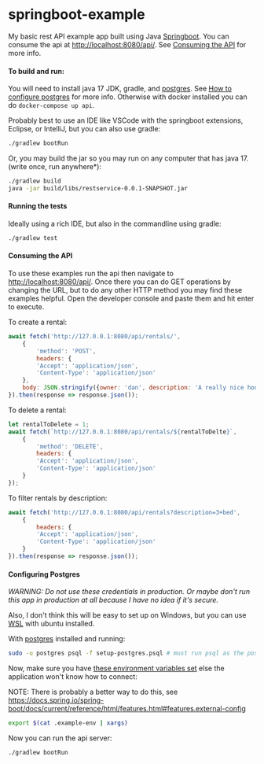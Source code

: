 # springboot-example

My basic rest API example app built using Java [Springboot](https://spring.io/projects/spring-boot). You can consume the api at [http://localhost:8080/api/](http://localhost:8080/api/). See [Consuming the API](#consuming-the-api) for more info.


#### To build and run:

You will need to install java 17 JDK, gradle, and [postgres](https://www.postgresql.org/). See [How to configure postgres](#configuring-postgres) for more info. Otherwise with docker installed you can do `docker-compose up api`.

Probably best to use an IDE like VSCode with the springboot extensions, Eclipse, or IntelliJ, but you can also use gradle:
```bash
./gradlew bootRun
```

Or, you may build the jar so you may run on any computer that has java 17. (write once, run anywhere*):
```bash
./gradlew build
java -jar build/libs/restservice-0.0.1-SNAPSHOT.jar
```

#### Running the tests

Ideally using a rich IDE, but also in the commandline using gradle:

```bash
./gradlew test
```

#### Consuming the API

To use these examples run the api then navigate to [http://localhost:8080/api/](http://localhost:8080/api/). Once there you can do GET operations by changing the URL, but to do any other HTTP method you may find these examples helpful. Open the developer console and paste them and hit enter to execute.

To create a rental:
```javascript
await fetch('http://127.0.0.1:8080/api/rentals/',
    {
        'method': 'POST',
        headers: {
        'Accept': 'application/json',
        'Content-Type': 'application/json'
    },
    body: JSON.stringify({owner: 'dan', description: 'A really nice house with 2 bedrooms and 1 bathroom'})
}).then(response => response.json());
```

To delete a rental:
```javascript
let rentalToDelete = 1;
await fetch(`http://127.0.0.1:8080/api/rentals/${rentalToDelte}`,
    {
        'method': 'DELETE',
        headers: {
        'Accept': 'application/json',
        'Content-Type': 'application/json'
    }
});
```

To filter rentals by description:
```javascript
await fetch('http://127.0.0.1:8080/api/rentals?description=3+bed',
    {
        headers: {
        'Accept': 'application/json',
        'Content-Type': 'application/json'
    }
}).then(response => response.json());
```

#### Configuring Postgres

*WARNING: Do not use these credentials in production. Or maybe don't run this app in production at all because I have no idea if it's secure.*

Also, I don't think this will be easy to set up on Windows, but you can use [WSL](https://docs.microsoft.com/en-us/windows/wsl) with ubuntu installed.

With [postgres](https://www.postgresql.org/) installed and running:
```bash
sudo -u postgres psql -f setup-postgres.psql # must run psql as the postgres user
```

Now, make sure you have [these environment variables set](./.example-env) else the application won't know how to connect:

NOTE: There is probably a better way to do this, see https://docs.spring.io/spring-boot/docs/current/reference/html/features.html#features.external-config

```bash
export $(cat .example-env | xargs)
```

Now you can run the api server:

```bash
./gradlew bootRun
```
